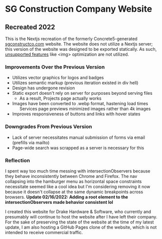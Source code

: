 <hgroup>
  <h1>SG Construction Company Website</h1>
  <h2>Recreated 2022</h2>
 </hgroup>
<article>
  <section>
    <p>
      This is the Nextjs recreation of the formerly Concrete5-generated <a href='https://sgconstructco.com'>
      sgconstructco.com</a> website. The website does not utilize a Nextjs server; this version of the website 
      was designed to be exported statically. As such, 
      <a href='https://nextjs.org/docs/advanced-features/static-html-export'>unsupported features</a> like 
      &lt;img&gt; optimization are not utilized.
    </p>
  </section>
  <section>
    <h3>Improvements Over the Previous Version</h3>
    <ul>
      <li>Utilizes vector graphics for logos and badges</li>
      <li>Utilizes semantic markup (previous iteration existed in div hell)</li>
      <li>Design has undergone revision</li>
      <li>Static export doesn't rely on server for purposes beyond serving files
        <ul>
          <li>As a result, Projects page actually works</li>
        </ul>
      </li>
      <li>Images have been converted to .webp format, hastening load times
        <ul>
          Services page previews minimized images rather than 4k images
        </ul>
      </li>
      <li>Improves responsiveness of buttons and links with hover states</li>
    </ul>
  </section>
  <section>
    <h3>Downgrades From Previous Version</h3>
    <ul>
      <li>Lack of server necessitates manual submission of forms via email (prefills via mailto)</li>
      <li>Page-wide search was scrapped as a server is necessary for this</li>
    </ul>
  </section>
  <aside>
    <h3>Reflection</h3>
    <p>
      I spent way too much time messing with intersectionObservers because they behave inconsistently
      between Chrome and Firefox. The nav collapsing into the hamburger menu as horizontal space constraints
      necessitate seemed like a cool idea but I'm considering removing it now because it doesn't collapse at
      the same dynamic breakpoints across browsers.
      <b>Update 02&sol;16&sol;2022&colon; Adding a root element to the intersectionObservers made behavior consistent lol</b>
    </p>
    <p>
      I created this website for Drake Hardware & Software, who currently and presumably will continue to host the 
      website after I have left their company. For the sake of preserving the state of the website at the time of my
      latest update, I am also hosting a GitHub Pages clone of the website, which is not intended to receive
      commercial traffic. 
    </p>
  </aside>
</article>
